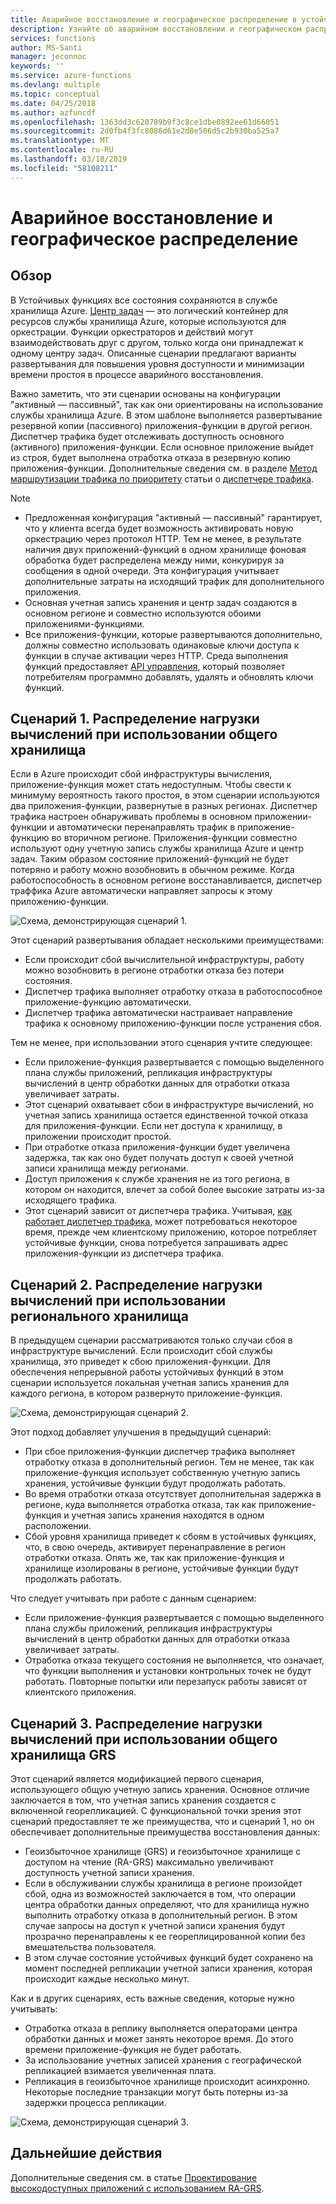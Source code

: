 ```yaml
---
title: Аварийное восстановление и географическое распределение в устойчивых функциях — Azure
description: Узнайте об аварийном восстановлении и географическом распределении в устойчивых функциях.
services: functions
author: MS-Santi
manager: jeconnoc
keywords: ''
ms.service: azure-functions
ms.devlang: multiple
ms.topic: conceptual
ms.date: 04/25/2018
ms.author: azfuncdf
ms.openlocfilehash: 1363dd3c620789b9f3c8ce1dbe0892ee61d66051
ms.sourcegitcommit: 2d0fb4f3fc8086d61e2d8e506d5c2b930ba525a7
ms.translationtype: MT
ms.contentlocale: ru-RU
ms.lasthandoff: 03/18/2019
ms.locfileid: "58108211"
---
```

# <a name="disaster-recovery-and-geo-distribution"></a>Аварийное восстановление и географическое распределение

## <a name="overview"></a>Обзор

В Устойчивых функциях все состояния сохраняются в службе хранилища Azure. [Центр задач](durable-functions-task-hubs.md) — это логический контейнер для ресурсов службы хранилища Azure, которые используются для оркестрации. Функции оркестраторов и действий могут взаимодействовать друг с другом, только когда они принадлежат к одному центру задач.
Описанные сценарии предлагают варианты развертывания для повышения уровня доступности и минимизации времени простоя в процессе аварийного восстановления.

Важно заметить, что эти сценарии основаны на конфигурации "активный — пассивный", так как они ориентированы на использование службы хранилища Azure. В этом шаблоне выполняется развертывание резервной копии (пассивного) приложения-функции в другой регион. Диспетчер трафика будет отслеживать доступность основного (активного) приложения-функции. Если основное приложение выйдет из строя, будет выполнена отработка отказа в резервную копию приложения-функции. Дополнительные сведения см. в разделе [Метод маршрутизации трафика по приоритету](../../traffic-manager/traffic-manager-routing-methods.md#priority-traffic-routing-method) статьи о [диспетчере трафика](https://azure.microsoft.com/services/traffic-manager/).

>[!NOTE]
>
> - Предложенная конфигурация "активный — пассивный" гарантирует, что у клиента всегда будет возможность активировать новую оркестрацию через протокол HTTP. Тем не менее, в результате наличия двух приложений-функций в одном хранилище фоновая обработка будет распределена между ними, конкурируя за сообщения в одной очереди. Эта конфигурация учитывает дополнительные затраты на исходящий трафик для дополнительного приложения.
> - Основная учетная запись хранения и центр задач создаются в основном регионе и совместно используются обоими приложениями-функциями.
> - Все приложения-функции, которые развертываются дополнительно, должны совместно использовать одинаковые ключи доступа к функции в случае активации через HTTP. Среда выполнения функций предоставляет [API управления](https://github.com/Azure/azure-functions-host/wiki/Key-management-API), который позволяет потребителям программно добавлять, удалять и обновлять ключи функций.

## <a name="scenario-1---load-balanced-compute-with-shared-storage"></a>Сценарий 1. Распределение нагрузки вычислений при использовании общего хранилища

Если в Azure происходит сбой инфраструктуры вычисления, приложение-функция может стать недоступным. Чтобы свести к минимуму вероятность такого простоя, в этом сценарии используются два приложения-функции, развернутые в разных регионах.
Диспетчер трафика настроен обнаруживать проблемы в основном приложении-функции и автоматически перенаправлять трафик в приложение-функцию во вторичном регионе. Приложения-функции совместно используют одну учетную запись службы хранилища Azure и центр задач. Таким образом состояние приложений-функций не будет потеряно и работу можно возобновить в обычном режиме. Когда работоспособность в основном регионе восстанавливается, диспетчер траффика Azure автоматически направляет запросы к этому приложению-функции.

![Схема, демонстрирующая сценарий 1.](./media/durable-functions-disaster-recovery-geo-distribution/durable-functions-geo-scenario01.png)

Этот сценарий развертывания обладает несколькими преимуществами:

- Если происходит сбой вычислительной инфраструктуры, работу можно возобновить в регионе отработки отказа без потери состояния.
- Диспетчер трафика выполняет отработку отказа в работоспособное приложение-функцию автоматически.
- Диспетчер трафика автоматически настраивает направление трафика к основному приложению-функции после устранения сбоя.

Тем не менее, при использовании этого сценария учтите следующее:

- Если приложение-функция развертывается с помощью выделенного плана службы приложений, репликация инфраструктуры вычислений в центр обработки данных для отработки отказа увеличивает затраты.
- Этот сценарий охватывает сбои в инфраструктуре вычислений, но учетная запись хранилища остается единственной точкой отказа для приложения-функции. Если нет доступа к хранилищу, в приложении происходит простой.
- При отработке отказа приложения-функции будет увеличена задержка, так как оно будет получать доступ к своей учетной записи хранилища между регионами.
- Доступ приложения к службе хранения не из того региона, в котором он находится, влечет за собой более высокие затраты из-за исходящего трафика.
- Этот сценарий зависит от диспетчера трафика. Учитывая, [как работает диспетчер трафика](../../traffic-manager/traffic-manager-how-it-works.md), может потребоваться некоторое время, прежде чем клиентскому приложению, которое потребляет устойчивые функции, снова потребуется запрашивать адрес приложения-функции из диспетчера трафика.

## <a name="scenario-2---load-balanced-compute-with-regional-storage"></a>Сценарий 2. Распределение нагрузки вычислений при использовании регионального хранилища

В предыдущем сценарии рассматриваются только случаи сбоя в инфраструктуре вычислений. Если происходит сбой службы хранилища, это приведет к сбою приложения-функции.
Для обеспечения непрерывной работы устойчивых функций в этом сценарии используется локальная учетная запись хранения для каждого региона, в котором развернуто приложение-функция.

![Схема, демонстрирующая сценарий 2.](./media/durable-functions-disaster-recovery-geo-distribution/durable-functions-geo-scenario02.png)

Этот подход добавляет улучшения в предыдущий сценарий:

- При сбое приложения-функции диспетчер трафика выполняет отработку отказа в дополнительный регион. Тем не менее, так как приложение-функция использует собственную учетную запись хранения, устойчивые функции будут продолжать работать.
- Во время отработки отказа отсутствует дополнительная задержка в регионе, куда выполняется отработка отказа, так как приложение-функция и учетная запись хранения находятся в одном расположении.
- Сбой уровня хранилища приведет к сбоям в устойчивых функциях, что, в свою очередь, активирует перенаправление в регион отработки отказа. Опять же, так как приложение-функция и хранилище изолированы в регионе, устойчивые функции будут продолжать работать.

Что следует учитывать при работе с данным сценарием:

- Если приложение-функция развертывается с помощью выделенного плана службы приложений, репликация инфраструктуры вычислений в центр обработки данных для отработки отказа увеличивает затраты.
- Отработка отказа текущего состояния не выполняется, что означает, что функции выполнения и установки контрольных точек не будут работать. Повторные попытки или перезапуск работы зависят от клиентского приложения.

## <a name="scenario-3---load-balanced-compute-with-grs-shared-storage"></a>Сценарий 3. Распределение нагрузки вычислений при использовании общего хранилища GRS

Этот сценарий является модификацией первого сценария, использующего общую учетную запись хранения. Основное отличие заключается в том, что учетная запись хранения создается с включенной георепликацией.
С функциональной точки зрения этот сценарий предоставляет те же преимущества, что и сценарий 1, но он обеспечивает дополнительные преимущества восстановления данных:

- Геоизбыточное хранилище (GRS) и геоизбыточное хранилище с доступом на чтение (RA-GRS) максимально увеличивают доступность учетной записи хранения.
- Если в обслуживании службы хранилища в регионе произойдет сбой, одна из возможностей заключается в том, что операции центра обработки данных определяют, что для хранилища нужно выполнить отработку отказа в дополнительный регион. В этом случае запросы на доступ к учетной записи хранения будут прозрачно перенаправлены к ее геореплицированной копии без вмешательства пользователя.
- В этом случае состояние устойчивых функций будет сохранено на момент последней репликации учетной записи хранения, которая происходит каждые несколько минут.

Как и в других сценариях, есть важные сведения, которые нужно учитывать:

- Отработка отказа в реплику выполняется операторами центра обработки данных и может занять некоторое время. До этого времени приложение-функция не будет работать.
- За использование учетных записей хранения с географической репликацией взимается увеличенная плата.
- Репликация в геоизбыточное хранилище происходит асинхронно. Некоторые последние транзакции могут быть потерны из-за задержки процесса репликации.

![Схема, демонстрирующая сценарий 3.](./media/durable-functions-disaster-recovery-geo-distribution/durable-functions-geo-scenario03.png)

## <a name="next-steps"></a>Дальнейшие действия

Дополнительные сведения см. в статье [Проектирование высокодоступных приложений с использованием RA-GRS](../../storage/common/storage-designing-ha-apps-with-ragrs.md).

